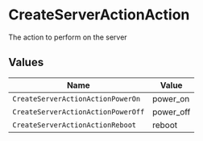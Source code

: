 # CreateServerActionAction

The action to perform on the server


## Values

| Name                               | Value                              |
| ---------------------------------- | ---------------------------------- |
| `CreateServerActionActionPowerOn`  | power_on                           |
| `CreateServerActionActionPowerOff` | power_off                          |
| `CreateServerActionActionReboot`   | reboot                             |